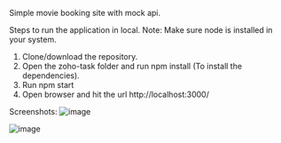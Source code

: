 Simple movie booking site with mock api.

Steps to run the application in local.
Note: Make sure node is installed in your system.

1. Clone/download the repository.
2. Open the zoho-task folder and run npm install (To install the dependencies).
3. Run npm start
4. Open browser and hit the url http://localhost:3000/

Screenshots: 
![image](https://user-images.githubusercontent.com/27347327/223183040-3c0eb77b-f2db-4cc4-bbf6-03ff1bfaa4d9.png)

![image](https://user-images.githubusercontent.com/27347327/223182576-a9aa8561-0c08-441c-b444-7c4a312d5065.png)
